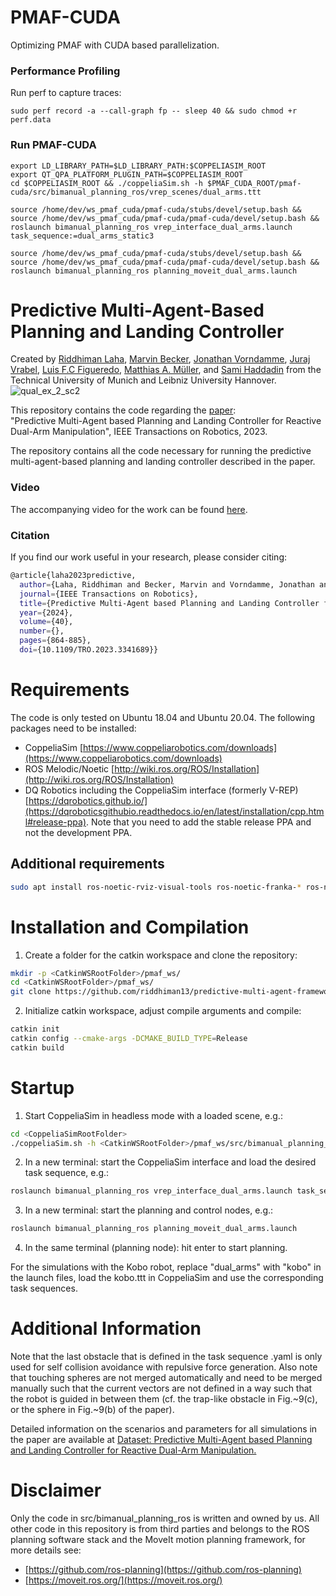 # PMAF-CUDA
Optimizing PMAF with CUDA based parallelization.

### Performance Profiling

Run perf to capture traces:
```
sudo perf record -a --call-graph fp -- sleep 40 && sudo chmod +r perf.data
```

### Run PMAF-CUDA
```
export LD_LIBRARY_PATH=$LD_LIBRARY_PATH:$COPPELIASIM_ROOT
export QT_QPA_PLATFORM_PLUGIN_PATH=$COPPELIASIM_ROOT
cd $COPPELIASIM_ROOT && ./coppeliaSim.sh -h $PMAF_CUDA_ROOT/pmaf-cuda/src/bimanual_planning_ros/vrep_scenes/dual_arms.ttt

source /home/dev/ws_pmaf_cuda/pmaf-cuda/stubs/devel/setup.bash && source /home/dev/ws_pmaf_cuda/pmaf-cuda/pmaf-cuda/devel/setup.bash && roslaunch bimanual_planning_ros vrep_interface_dual_arms.launch task_sequence:=dual_arms_static3

source /home/dev/ws_pmaf_cuda/pmaf-cuda/stubs/devel/setup.bash && source /home/dev/ws_pmaf_cuda/pmaf-cuda/pmaf-cuda/devel/setup.bash && roslaunch bimanual_planning_ros planning_moveit_dual_arms.launch
```


# Predictive Multi-Agent-Based Planning and Landing Controller
Created by [Riddhiman Laha](https://sites.google.com/view/riddhimanlaha), [Marvin Becker](https://www.irt.uni-hannover.de/de/mbecker), [Jonathan Vorndamme](https://www.ce.cit.tum.de/rsi/team/vorndamme-jonathan/), [Juraj Vrabel](), [Luis F.C Figueredo](https://www.luisfigueredo.com), [Matthias A. Müller](https://www.irt.uni-hannover.de/de/institut/team/mueller), and [Sami Haddadin](https://www.professoren.tum.de/en/haddadin-sami) from the Technical University of Munich and Leibniz University Hannover.
![qual_ex_2_sc2](https://github.com/riddhiman13/predictive-multi-agent-framework/assets/44759480/4dde1e2f-e560-4ef0-9a44-c0091272da5c)

This repository contains the code regarding the [paper](https://ieeexplore.ieee.org/abstract/document/10354340):  
"Predictive Multi-Agent based Planning and Landing Controller for Reactive Dual-Arm Manipulation", IEEE Transactions on Robotics, 2023.

The repository contains all the code necessary for running the predictive multi-agent-based planning and landing controller described in the paper. 

### Video

The accompanying video for the work can be found [here](https://www.youtube.com/watch?v=Yvh0_vdHhYo). 
### Citation

If you find our work useful in your research, please consider citing:
``` bash
@article{laha2023predictive,
  author={Laha, Riddhiman and Becker, Marvin and Vorndamme, Jonathan and Vrabel, Juraj and Figueredo, Luis F.C. and Müller, Matthias A. and Haddadin, Sami},
  journal={IEEE Transactions on Robotics}, 
  title={Predictive Multi-Agent based Planning and Landing Controller for Reactive Dual-Arm Manipulation}, 
  year={2024},
  volume={40},
  number={},
  pages={864-885},
  doi={10.1109/TRO.2023.3341689}}
```

# Requirements
The code is only tested on Ubuntu 18.04 and Ubuntu 20.04.
The following packages need to be installed:
- CoppeliaSim [https://www.coppeliarobotics.com/downloads](https://www.coppeliarobotics.com/downloads) 
- ROS Melodic/Noetic [http://wiki.ros.org/ROS/Installation](http://wiki.ros.org/ROS/Installation)
- DQ Robotics including the CoppeliaSim interface (formerly V-REP) [https://dqrobotics.github.io/](https://dqroboticsgithubio.readthedocs.io/en/latest/installation/cpp.html#release-ppa). Note that you need to add the stable release PPA and not the development PPA.

## Additional requirements
``` bash
sudo apt install ros-noetic-rviz-visual-tools ros-noetic-franka-* ros-noetic-moveit ros-noetic-moveit-visual-tools ros-noetic-rosparam-shortcuts
```

# Installation and Compilation
1. Create a folder for the catkin workspace and clone the repository:
``` bash
mkdir -p <CatkinWSRootFolder>/pmaf_ws/
cd <CatkinWSRootFolder>/pmaf_ws/
git clone https://github.com/riddhiman13/predictive-multi-agent-framework.git
```

2. Initialize catkin workspace, adjust compile arguments and compile:
``` bash
catkin init
catkin config --cmake-args -DCMAKE_BUILD_TYPE=Release
catkin build
```

# Startup
1. Start CoppeliaSim in headless mode with a loaded scene, e.g.:
``` bash
cd <CoppeliaSimRootFolder>
./coppeliaSim.sh -h <CatkinWSRootFolder>/pmaf_ws/src/bimanual_planning_ros/vrep_scenes/dual_arms.ttt
```

2. In a new terminal: start the CoppeliaSim interface and load the desired task sequence, e.g.:
``` bash
roslaunch bimanual_planning_ros vrep_interface_dual_arms.launch task_sequence:=dual_arms_static1
```

3. In a new terminal: start the planning and control nodes, e.g.:
``` bash
roslaunch bimanual_planning_ros planning_moveit_dual_arms.launch
```

4. In the same terminal (planning node): hit enter to start planning.

For the simulations with the Kobo robot, replace "dual_arms" with "kobo" in the launch files, load the kobo.ttt in CoppeliaSim and use the corresponding task sequences.

# Additional Information
Note that the last obstacle that is defined in the task sequence .yaml is only used for self collision avoidance with repulsive force generation.
Also note that touching spheres are not merged automatically and need to be merged manually such that the current vectors are not defined in a way such that the robot is guided in between them (cf. the trap-like obstacle in Fig.~9(c), or the sphere in Fig.~9(b) of the paper).

Detailed information on the scenarios and parameters for all simulations in the paper are available at [Dataset: Predictive Multi-Agent based Planning and Landing Controller for Reactive Dual-Arm Manipulation.](https://doi.org/10.25835/7mvvk9qg)

# Disclaimer
Only the code in src/bimanual_planning_ros is written and owned by us. All other code in this repository is from third parties and belongs to the ROS planning software stack and the MoveIt motion planning framework, for more details see:
- [https://github.com/ros-planning](https://github.com/ros-planning)
- [https://moveit.ros.org/](https://moveit.ros.org/)

